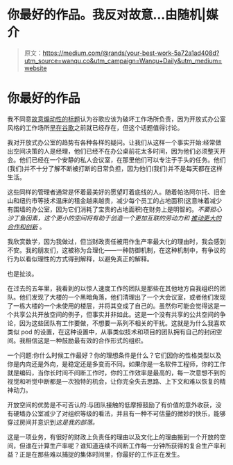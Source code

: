 # 你最好的作品。我反对故意…由随机|媒介

> 原文：<https://medium.com/@rands/your-best-work-5a72a1ad408d?utm_source=wanqu.co&utm_campaign=Wanqu+Daily&utm_medium=website>

# 你最好的作品

我不同意[故意煽动性的标题](http://www.washingtonpost.com/posteverything/wp/2014/12/30/google-got-it-wrong-the-open-office-trend-is-destroying-the-workplace/)认为谷歌应该为破坏工作场所负责，因为开放式办公室风格的工作场所[早在谷歌](http://www.newyorker.com/currency-tag/the-open-office-trap)之前就已经存在，但这个话题值得讨论。

我对开放式办公室的趋势有各种各样的疑问。让我们从这样一个事实开始:经常做出空间决策的人是经理，他们已经不在办公桌前花太多时间，因为他们必须整天开会。他们已经在一个安静的私人会议室，在那里他们可以专注于手头的任务。他们(我们)并不十分了解不断被打断的日常负担，因为他们(我们)并不是每天都在这样生活。

这些同样的管理者通常是怀着最美好的愿望盯着底线的人。随着帕洛阿尔托、旧金山和纽约市等技术温床的租金越来越贵，减少每个员工的占地面积(这意味着减少有围墙的办公室，因为它们消耗了宝贵的占地面积)在财务上是明智的。*不要担心沙丁鱼因素，这个更小的空间将有助于创造一个更加互联的劳动力和* [*推动更大的合作和创新*](http://allthingsd.com/20131008/yahoo-redux-hp-says-all-hands-on-deck-needed-requiring-most-employees-to-work-at-the-office-memo/) 。

我欣赏数学，因为我做过，但当财政责任被用作生产率最大化的理由时，我会感到不安。我的朋友们，这被称为合理化——一种防御机制，在这种机制中，有争议的行为以看似理性的方式得到解释，以避免真正的解释。

也是扯淡。

在过去的五年里，我看到的以惊人速度工作的团队是那些在其他地方自我组织的团队。他们发现了大楼的一个黑暗角落，他们清理出了一个大会议室，或者他们发现了一栋大楼的一个未使用的楼层，并将其变成了自己的。虽然你可能会觉得这是一个共享公共开放空间的例子，但事实并非如此。这是一个没有共享的公共空间的争论，因为这些团队有工作要做，不想要一系列不相关的干扰。这就是为什么我喜欢类似 pod 的设置，在这种设置中，从事类似技术和项目的团队拥有自己的封闭空间。我相信这是一种鼓励最有效的合作形式的组织。

一个问题:你什么时候工作最好？你的理想条件是什么？它们因你的性格类型以及你是内向还是外向，是稳定还是多变而不同。如果你是一名软件工程师，你的工作就是编码，当你长时间不间断工作时，你的工作效率是最高的，每一次意想不到的视觉和听觉中断都是一次独特的机会，让你完全失去思路、上下文和难以恢复的精神动力。

开放空间的优势是不可否认的:与团队接触的低摩擦鼓励了有价值的意外收获，没有硬墙办公室减少了对组织等级的看法，并且有一种不可估量的微妙的快乐，能够穿过房间并意识到*这是我的部落。*

这是一项业务，有很好的财政上负责任的理由以及文化上的理由搬到一个开放的空间，但谁在计算生产率呢？谁知道连续不间断工作每一分钟所获得的复合生产率利益？正是在那些难以捕捉的集体时间里，你最好的工作正在发生。